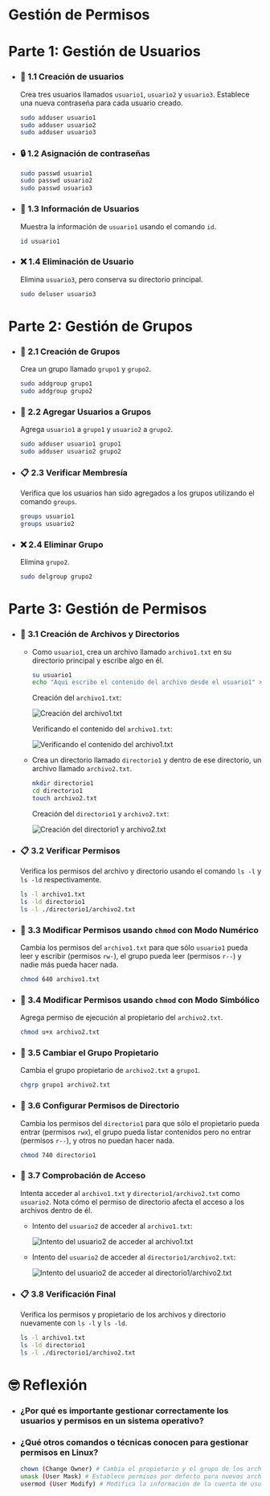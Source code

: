 # Gestión de Permisos
# Parte 1: Gestión de Usuarios
- ### 📝 1.1 Creación de usuarios 

    Crea tres usuarios llamados `usuario1`, `usuario2` y `usuario3`. Establece una nueva contraseña para cada usuario creado.

    ```bash
    sudo adduser usuario1
    sudo adduser usuario2
    sudo adduser usuario3
    ```
- ### 🔒 1.2 Asignación de contraseñas
    ```bash
    sudo passwd usuario1
    sudo passwd usuario2
    sudo passwd usuario3
    ```
- ### 📄 1.3 Información de Usuarios

    Muestra la información de `usuario1` usando el comando `id`.

    ```bash
    id usuario1
    ```
- ### ❌ 1.4 Eliminación de Usuario

    Elimina `usuario3`, pero conserva su directorio principal.

    ```bash
    sudo deluser usuario3
    ```

# Parte 2: Gestión de Grupos
- ### 📝 2.1 Creación de Grupos
    Crea un grupo llamado `grupo1` y `grupo2`.

    ```bash
    sudo addgroup grupo1
    sudo addgroup grupo2
    ```
- ### 📝 2.2 Agregar Usuarios a Grupos

    Agrega `usuario1` a `grupo1` y `usuario2` a `grupo2`.

    ```bash
    sudo adduser usuario1 grupo1
    sudo adduser usuario2 grupo2
    ```
- ### 📋 2.3 Verificar Membresía

    Verifica que los usuarios han sido agregados a los grupos utilizando el comando `groups`.

    ```bash
    groups usuario1
    groups usuario2
    ```
- ### ❌ 2.4 Eliminar Grupo

    Elimina `grupo2`.

    ```bash
    sudo delgroup grupo2
    ```

# Parte 3: Gestión de Permisos
- ### 📝 3.1 Creación de Archivos y Directorios

    - Como `usuario1`, crea un archivo llamado `archivo1.txt` en su directorio principal y escribe algo en él.

        ```bash
        su usuario1
        echo "Aqui escribo el contenido del archivo desde el usuario1" >> ./archivo1.txt
        ```

        Creación del `archivo1.txt`:

        ![Creación del archivo1.txt]()

        Verificando el contenido del `archivo1.txt`:

        ![Verificando el contenido del archivo1.txt]()

    - Crea un directorio llamado `directorio1` y dentro de ese directorio, un archivo llamado `archivo2.txt`.

        ```bash
        mkdir directorio1
        cd directorio1
        touch archivo2.txt
        ```

        Creación del `directorio1` y `archivo2.txt`:

        ![Creación del directorio1 y archivo2.txt]()
- ### 📋 3.2 Verificar Permisos

    Verifica los permisos del archivo y directorio usando el comando `ls -l` y `ls -ld` respectivamente.

    ```bash
    ls -l archivo1.txt
    ls -ld directorio1
    ls -l ./directorio1/archivo2.txt
    ```
- ### 📝 3.3 Modificar Permisos usando `chmod` con Modo Numérico

    Cambia los permisos del `archivo1.txt` para que sólo `usuario1` pueda leer y escribir (permisos `rw-`), el grupo pueda leer (permisos `r--`) y nadie más pueda hacer nada.

    ```bash
    chmod 640 archivo1.txt
    ```

- ### 📝 3.4 Modificar Permisos usando `chmod` con Modo Simbólico

    Agrega permiso de ejecución al propietario del `archivo2.txt`.

    ```bash
    chmod u+x archivo2.txt
    ```
- ### 📝 3.5 Cambiar el Grupo Propietario

    Cambia el grupo propietario de `archivo2.txt` a `grupo1`.

    ```bash
    chgrp grupo1 archivo2.txt
    ```
- ### 📝 3.6 Configurar Permisos de Directorio

    Cambia los permisos del `directorio1` para que sólo el propietario pueda entrar (permisos `rwx`), el grupo pueda listar contenidos pero no entrar (permisos `r--`), y otros no puedan hacer nada.

    ```bash
    chmod 740 directorio1
    ```
- ### 🔰 3.7 Comprobación de Acceso

    Intenta acceder al `archivo1.txt` y `directorio1/archivo2.txt` como `usuario2`. Nota cómo el permiso de directorio afecta el acceso a los archivos dentro de él.

    - Intento del `usuario2` de acceder al `archivo1.txt`:

        ![Intento del usuario2 de acceder al archivo1.txt]()

    - Intento del `usuario2` de acceder al `directorio1/archivo2.txt`:

        ![Intento del usuario2 de acceder al directorio1/archivo2.txt]()
- ### 📋 3.8 Verificación Final

    Verifica los permisos y propietario de los archivos y directorio nuevamente con `ls -l` y `ls -ld`.

    ```bash
    ls -l archivo1.txt
    ls -ld directorio1
    ls -l ./directorio1/archivo2.txt
    ```

# 🤓 Reflexión

- ### ¿Por qué es importante gestionar correctamente los usuarios y permisos en un sistema operativo?

- ### ¿Qué otros comandos o técnicas conocen para gestionar permisos en Linux?
    ```bash
    chown (Change Owner) # Cambia el propietario y el grupo de los archivos y directorios.
    umask (User Mask) # Establece permisos por defecto para nuevos archivos y directorios.
    usermod (User Modify) # Modifica la información de la cuenta de usuario.
    ```
